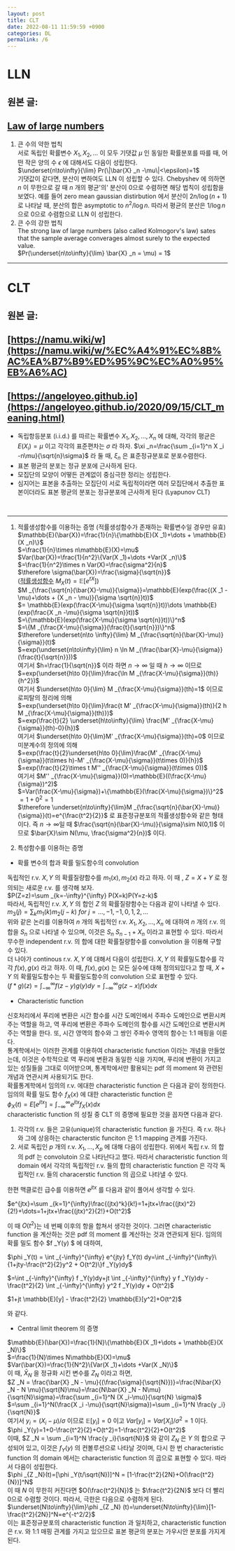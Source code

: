 ```yaml
---
layout: post
title: CLT
date: 2022-08-11 11:59:59 +0900
categories: DL
permalink: /6
---
```


# LLN

## 원본 글:
## [Law of large numbers](https://en.wikipedia.org/wiki/Law_of_large_numbers)

1. 큰 수의 약한 법칙 <br/>
서로 독립인 확률변수 $X _1, X _2, \dots$ 이 모두 기댓값 $\mu$ 인 동일한 확률분포를 따를 때, 어떤 작은 양의 수 $\epsilon$ 에 대해서도 다음이 성립한다. <br/>
$\underset{n\to\infty}{\lim} Pr(\|\bar{X} _n -\mu\|<\epsilon)=1$ <br/>
기댓값이 같다면, 분산이 변하여도 LLN 이 성립할 수 있다. Chebyshev 에 의하면 $n$ 이 무한으로 갈 때 $n$ 개의 평균'의' 분산이 0으로 수렴하면 해당 법칙이 성립함을 보였다. 예를 들어 zero mean gaussian distirbution 에서 분산이 $2n/\log(n+1)$ 로 나타날 때, 분산의 합은 asymptotic to $n^2/\log n$. 따라서 평균의 분산은 $1/\log n$ 으로 0으로 수렴함으로 LLN 이 성립한다. <br/>
2. 큰 수의 강한 법칙 <br/>
The strong law of large numbers (also called Kolmogorv's law) sates that the sample average converages almost surely to the expected value. <br/>
$Pr(\underset{n\to\infty}{\lim} \bar{X} _n = \mu) = 1$ <br/>

---
# CLT

## 원본 글:
## [https://namu.wiki/w](https://namu.wiki/w/%EC%A4%91%EC%8B%AC%EA%B7%B9%ED%95%9C%EC%A0%95%EB%A6%AC)
## [https://angeloyeo.github.io](https://angeloyeo.github.io/2020/09/15/CLT_meaning.html)

* 독립항등분포 (i.i.d.) 를 따르는 확률변수 $X _1, X _2, \dots , X _n$ 에 대해, 각각의 평균은 $E(X _i)=\mu$ 이고 각각의 표준편차는 $\sigma$ 라 하자. $\xi _n=\frac{\sum _{i=1}^n X _i -n\mu}{\sqrt{n}\sigma}$ 라 둘 때, $\xi _n$ 은 표준정규분포로 분포수렴한다.
* 표본 평균의 분포는 정규 분포에 근사하게 된다.
* 모집단의 모양이 어떻든 관계없이 중심극한 정리는 성립한다.
* 심지어는 표본을 추출하는 모집단이 서로 독립적이라면 여러 모집단에서 추출한 표본이더라도 표본 평균의 분포는 정규분포에 근사하게 된다 (Lyapunov CLT)
<br/>

---

1. 적률생성함수를 이용하는 증명 (적률생성함수가 존재하는 확률변수일 경우만 유효) <br/>
$\mathbb{E}(\bar{X})=\frac{1}{n}\{\mathbb{E}(X _1)+\dots + \mathbb{E}(X _n)\}$ <br/>
$=\frac{1}{n}\times n\mathbb{E}(X)=\mu$<br/>
$Var(\bar{X})=\frac{1}{n^2}\{Var(X _1)+\dots +Var(X _n)\}$ <br/>
$=\frac{1}{n^2}\times n Var(X)=\frac{\sigma^2}{n}$ <br/>
$\therefore \sigma(\bar{X})=\frac{\sigma}{\sqrt{n}}$ <br/>
([적률생성함수](https://namu.wiki/w/%EC%A0%81%EB%A5%A0%EC%83%9D%EC%84%B1%ED%95%A8%EC%88%98) $M _X (t)= \mathbb{E}[e^{tX}]$) <br/>
$M _{\frac{\sqrt{n}(\bar{X}-\mu)}{\sigma}}=\mathbb{E}(exp(\frac{(X _1 -\mu)+\dots + (X _n - \mu)}{\sigma \sqrt{n}}t))$ <br/>
$= \mathbb{E}(exp(\frac{X-\mu}{\sigma \sqrt{n}}t))\dots \mathbb{E}(exp(\frac{X _n -\mu}{\sigma \sqrt{n}}t))$ <br/>
$=\{\mathbb{E}(exp(\frac{X-\mu}{\sigma \sqrt{n}}t))\}^n$<br/>
$=\{M _{\frac{X-\mu}{\sigma}}(\frac{t}{\sqrt{n}})\}^n$ <br/>
$\therefore \underset{n\to \infty}{\lim} M _{\frac{\sqrt{n}(\bar{X}-\mu)}{\sigma}}(t)$ <br/>
$=exp(\underset{n\to\infty}{\lim} n \ln M _{\frac{\bar{X}-\mu}{\sigma}} (\frac{t}{\sqrt{n}}))$ <br/>
여기서 $h=\frac{1}{\sqrt{n}}$ 이라 하면 $n\to\infty$ 일 때 $h\to\infty$ 이므로 <br/>
$=exp(\underset{h\to 0}{\lim}\frac{\ln M _{\frac{X-\mu}{\sigma}}(th)}{h^2})$ <br/>
여기서 $\underset{h\to 0}{\lim} M _{\frac{X-\mu}{\sigma}}(th)=1$ 이므로 로피탈의 정리에 의해 <br/>
$=exp(\underset{h\to 0}{\lim}\frac{t M' _{\frac{X-\mu}{\sigma}}(th)}{2 h M _{\frac{X-\mu}{\sigma}}(th)})$ <br/>
$=exp(\frac{t}{2} \underset{h\to\infty}{\lim} \frac{M' _{\frac{X-\mu}{\sigma}}(th)-0}{h})$ <br/>
여기서 $\underset{h\to 0}{\lim}M' _{\frac{X-\mu}{\sigma}}(th)=0$ 이므로 미분계수의 정의에 의해 <br/>
$=exp(\frac{t}{2}\underset{h\to 0}{\lim}\frac{M' _{\frac{X-\mu}{\sigma}}(t\times h)-M' _{\frac{X-\mu}{\sigma}}(t\times 0)}{h})$ <br/>
$=exp(\frac{t}{2}\times t M'' _{\frac{X-\mu}{\sigma}}(t\times 0))$ <br/>
여기서 $M'' _{\frac{X-\mu}{\sigma}}(0)=\mathbb{E}((\frac{X-\mu}{\sigma})^2)$ <br/>
$=Var(\frac{X-\mu}{\sigma})+\{\mathbb{E}(\frac{X-\mu}{\sigma})\}^2$ <br/>
$=1+0^2=1$ <br/>
$\therefore \underset{n\to\infty}{\lim}M _{\frac{\sqrt{n}(\bar{X}-\mu)}{\sigma}}(t)=e^{\frac{t^2}{2}}$ 로 표준정규분포의 적률생성함수와 같은 형태이다. 즉 $n\to\infty$일 때 $\frac{\sqrt{n}(\bar{X}-\mu)}{\sigma}\sim N(0,1)$ 이므로 $\bar{X}\sim N(\mu, \frac{\sigma^2}{n})$ 이다. <br/>


2. 특성함수를 이용하는 증명 <br/>

* 확률 변수의 합과 확률 밀도함수의 convolution <br/>

독립적인 r.v. $X, Y$ 의 확률질량함수를 $m _1(x), m _2(x)$ 라고 하자. 이 때 , $Z=X+Y$ 로 정의되는 새로운 r.v. 를 생각해 보자. <br/>
$P(Z=z)=\sum _{k=-\infty}^{\infty} P(X=k)P(Y=z-k)$ <br/>
따라서, 독립적인 r.v. $X, Y$ 의 합인 $Z$ 의 확률질량함수는 다음과 같이 나타낼 수 있다. <br/>
$m _3(j) = \sum _{k} m _1(k) m _2(j-k)\ for\ j=\dots,-1,-1,0,1,2,\dots$ <br/>
위와 같은 논리를 이용하여 $n$ 개의 독립적인 r.v. $X _1, X _2, \dots, X _n$ 에 대하여 $n$ 개의 r.v. 의 합을 $S _n$ 으로 나타낼 수 있으며, 이것은 $S _n \ S _{n-1}+ X _n$ 이라고 표현할 수 있다. 따라서 무수한 independent r.v. 의 합에 대한 확률질량함수를 convolution 을 이용해 구할 수 있다. <br/>
더 나아가 continous r.v. $X,Y$ 에 대해서 다음이 성립한다. $X,Y$ 의 확률밀도함수를 각각 $f(x),g(x)$ 라고 하자. 이 때, $f(x),g(x)$ 는 모든 실수에 대해 정의되있다고 할 때, $X+Y$ 의 확률밀도함수는 두 확률밀도함수의 convolution 으로 표현할 수 있다. <br/>
$(f*g)(z)=\int _{-\infty}^{\infty} f(z-y)g(y)dy=\int _{-\infty}^{\infty} g(z-x)f(x)dx$ <br/>

* Characteristic function <br/>

신호처리에서 푸리에 변환은 시간 함수를 시간 도메인에서 주파수 도메인으로 변환시켜주는 역할을 하고, 역 푸리에 변환은 주파수 도메인의 함수를 시간 도메인으로 변환시켜주는 역할을 한다. 또, 시간 영역의 함수와 그 쌍인 주파수 영역의 함수는 1:1 매핑을 이룬다. <br/>
통계학에서는 이러한 관계를 이용하여 characteristic function 이라는 개념을 만들었는데, 이것은 수학적으로 역 푸리에 변환과 동일한 식을 가지며, 푸리에 변환이 가지고 있는 성질들을 그대로 이어받으며, 통계학에서만 활용되는 pdf 의 moment 와 관련된 개념과 연관시켜 사용되기도 한다.<br/>
확률통계학에서 임의의 r.v. 에대한 characteristic function 은 다음과 같이 정의한다. <br/>
임의의 확률 밀도 함수 $f _X(x)$ 에 대한 characteristic function 은 <br/>
$\phi _X(t)=E[e^{jtx}]=\int _{-\infty}^{\infty} e^{jtx} f _X(x) dx$ <br/>
characteristic function 의 성질 중 CLT 의 증명에 필요한 것을 꼽자면 다음과 같다. <br/>

  1. 각각의 r.v. 들은 고유(unique)의 characteristic function 을 가진다. 즉 r.v. 하나와 그에 상응하는 characterstic funciton 은 1:1 mapping 관계를 가진다.
  2. 서로 독립인 $p$ 개의 r.v. $X _1, \dots, X_p$ 에 대해 다음이 성립한다. 위에서 독립 r.v. 의 합의 pdf 는 convolutoin 으로 나타난다고 했다. 따라서 characteristic function 의 domain 에서 각각의 독립적인 r.v. 들의 합의 characteristic function 은 각각 독립적인 r.v. 들의 characerstic function 의 곱으로 나타낼 수 있다.

한편 맥클로린 급수를 이용하면 $e^{jtx}$ 를 다음과 같이 풀어서 생각할 수 있다. <br/>

$e^{jtx}=\sum _{k=1}^{\infty}\frac{(jtx)^k}{k!}=1+jtx+\frac{(jtx)^2}{2!}+\dots=1+jtx+\frac{(jtx)^2}{2!}+O(t^2)$ <br/>

이 때 $O(t^2)$는 네 번째 이후의 항을 합쳐서 생각한 것이다. 그러면 characteristic function 을 계산하는 것은 pdf 의 moment 를 계산하는 것과 연관되게 된다. 임의의 확률 밀도 함수 $f _Y(y) $ 에 대하여, <br/>

$\phi _Y(t) = \int _{-\infty}^{\infty} e^{jty} f_Y(t) dy=\int _{-\infty}^{\infty}\{1+jty-\frac{t^2}{2}y^2 + O(t^2)\}f _Y(y)dy$ <br/>

$=\int _{-\infty}^{\infty} f _Y(y)dy+jt \int _{-\infty}^{\infty} y f _Y(y)dy - \frac{t^2}{2} \int _{-\infty}^{\infty} y^2 f _Y(y)dy + O(t^2)$ <br/>

$1+jt \mathbb{E}[y] - \frac{t^2}{2} \mathbb{E}[y^2]+O(t^2)$ <br/>

와 같다. <br/>

* Central limit theorem 의 증명 <br/>

$\mathbb{E}(\bar{X})=\frac{1}{N}\{\mathbb{E}(X _1)+\dots + \mathbb{E}(X _N)\}$ <br/>
$=\frac{1}{N}\times N\mathbb{E}(X)=\mu$<br/>
$Var(\bar{X})=\frac{1}{N^2}\{Var(X _1)+\dots +Var(X _N)\}$ <br/>
이 때, $\bar{X} _N$ 을 정규화 시킨 변수를 $Z _N$ 이라고 하면, <br/>
$Z _N = \frac{\bar{X} _N - \mu}{(\frac{\sigma}{\sqrt{N}})}=\frac{N\bar{X} _N - N \mu}{\sqrt{N}\mu}=\frac{N\bar{X} _N - N\mu}{\sqrt{N}\sigma}=\frac{\sum _{i=1}^N (X _i-\mu)}{\sqrt{N} \sigma}$ <br/>
$=\sum _{i=1}^N(\frac{X _i -\mu}{\sqrt{N}\sigma})=\sum _{i=1}^N \frac{y _i}{\sqrt{N}}$ <br/>
여기서 $y _i =(X _i-\mu)/\sigma$ 이므로 $\mathbb{E}[y _i]=0$ 이고 $Var[y _i] = Var[X _i] / \sigma^2 = 1$ 이다. <br/>
$\phi _Y(y)=1+0-\frac{t^2}{2}+O(t^2)=1-\frac{t^2}{2}+O(t^2)$ <br/>
이때, $Z _N = \sum _{i=1}^N \frac{y _i}{\sqrt{N}}$ 와 같이 $Z _N$ 은 $Y$ 의 합으로 구성되어 있고, 이것은 $f _Y(y)$ 의 컨볼루션으로 나타날 것이며, 다시 한 번 characteristic function 의 domain 에서는 characteristic function 의 곱으로 표현할 수 있다. 따라서 다음이 성립한다. <br/>
$\phi _{Z _N}(t)=[\phi _Y(t/\sqrt{N})]^N = [1-\frac{t^2}{2N}+O(\frac{t^2}{N})]^N$ <br/>
이 때 $N$ 이 무한히 커진다면 $O(\frac{t^2}{N})$ 는 $\frac{t^2}{2N}$ 보다 더 빨리 0으로 수렴할 것이다. 따라서, 극한은 다음으로 수렴하게 된다. <br/>
$\underset{N\to\infty}{\lim}\phi _{Z _N} (t)=\underset{N\to\infty}{\lim}[1-\frac{t^2}{2N}]^N=e^{-t^2/2}$ <br/>
이는 표준정규분포의 characteristic function 과 일치하고, characteristic function 은 r.v. 와 1:1 매핑 관계를 가지고 있으므로 표본 평균의 분포는 가우시안 분포를 가지게 된다. <br/>